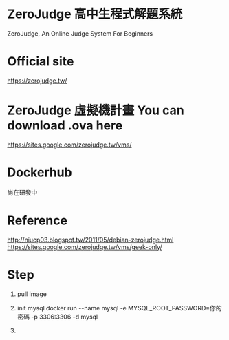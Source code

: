 # ZeroJudge 高中生程式解題系統
ZeroJudge, An Online Judge System For Beginners

# Official site
https://zerojudge.tw/

# ZeroJudge 虛擬機計畫 You can download .ova here
https://sites.google.com/zerojudge.tw/vms/

# Dockerhub
尚在研發中

# Reference
http://niucp03.blogspot.tw/2011/05/debian-zerojudge.html
https://sites.google.com/zerojudge.tw/vms/geek-only/

# Step
1. pull image


2. init mysql
docker run --name mysql -e MYSQL_ROOT_PASSWORD=你的密碼 -p 3306:3306 -d mysql

3.


